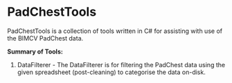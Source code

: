 # PadChestTools

PadChestTools is a collection of tools written in C# for assisting with use of the BIMCV PadChest data.

**Summary of Tools:**

1. DataFilterer - The DataFilterer is for filtering the PadChest data using the given spreadsheet (post-cleaning) to categorise the data on-disk.